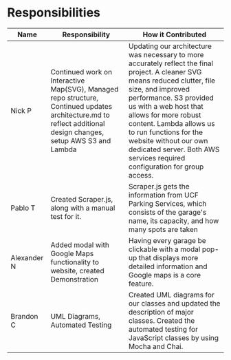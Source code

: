 Responsibilities
==

| Name | Responsibility | How it Contributed |
|----|------------|--------|
| Nick P | Continued work on Interactive Map(SVG), Managed repo structure, Continued updates architecture.md to reflect additional design changes, setup AWS S3 and Lambda | Updating our architecture was necessary to more accurately reflect the final project. A cleaner SVG means reduced clutter, file size, and improved performance. S3 provided us with a web host that allows for more robust content. Lambda allows us to run functions for the website without our own dedicated server. Both AWS services required configuration for group access. |
| Pablo T | Created Scraper.js, along with a manual test for it. | Scraper.js gets the information from UCF Parking Services, which consists of the garage's name, its capacity, and how many spots are taken |
| Alexander N | Added modal with Google Maps functionality to website, created Demonstration | Having every garage be clickable with a modal pop-up that displays more detailed information and Google maps is a core feature. |
| Brandon C | UML Diagrams, Automated Testing | Created UML diagrams for our classes and updated the description of major classes. Created the automated testing for JavaScript classes by using Mocha and Chai. |
